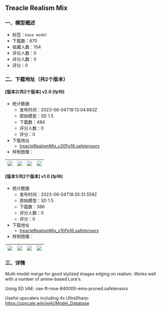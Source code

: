 ## Treacle Realism Mix
### 一、模型概述

- 标签：`base model`
- 下载数：870
- 收藏人数：104
- 评论人数：0
- 评分人数：0
- 评分：0

### 二、下载地址（共2个版本）

#### [版本2/共2个版本] v2.0 (fp16)

- 统计数据
  - 发布时间：2023-06-04T19:13:04.663Z
  - 原始模型：SD 1.5
  - 下载数：484
  - 评分人数：0
  - 评分：0
- 下载地址
  - [treacleRealismMix_v20Fp16.safetensors](https://civitai.com/api/download/models/89270)
- 样例图像：

| <img src="https://image.civitai.com/xG1nkqKTMzGDvpLrqFT7WA/260bc8bc-c5f0-4e4f-861a-8b535cfeb421/width=450/1031490.jpeg" /> | <img src="https://image.civitai.com/xG1nkqKTMzGDvpLrqFT7WA/ac4d7c96-69c1-4d70-9fd0-7e9d3562b7f7/width=450/1031489.jpeg" /> | <img src="https://image.civitai.com/xG1nkqKTMzGDvpLrqFT7WA/9c3b766d-37b6-4bf5-912a-d543b30c411d/width=450/1031491.jpeg" /> | <img src="https://image.civitai.com/xG1nkqKTMzGDvpLrqFT7WA/efe0a434-95cb-4a21-95b3-d3369cf38483/width=450/1031488.jpeg" /> |
| ---- | ---- | ---- | ---- |

#### [版本1/共2个版本] v1.0 (fp16)

- 统计数据
  - 发布时间：2023-06-04T18:35:31.559Z
  - 原始模型：SD 1.5
  - 下载数：386
  - 评分人数：0
  - 评分：0
- 下载地址
  - [treacleRealismMix_v10Fp16.safetensors](https://civitai.com/api/download/models/77259)
- 样例图像：

| <img src="https://image.civitai.com/xG1nkqKTMzGDvpLrqFT7WA/48ac7e31-0c5d-45bd-8647-52233f3a3596/width=450/869598.jpeg" /> | <img src="https://image.civitai.com/xG1nkqKTMzGDvpLrqFT7WA/9cf4b027-635b-4ec0-a261-2338d821515e/width=450/869619.jpeg" /> | <img src="https://image.civitai.com/xG1nkqKTMzGDvpLrqFT7WA/ede8d667-080e-4364-80cd-7cb86ea51495/width=450/869641.jpeg" /> | <img src="https://image.civitai.com/xG1nkqKTMzGDvpLrqFT7WA/2ff96b60-9af8-4d1f-a375-2b5ad9a3fd6d/width=450/869650.jpeg" /> |
| ---- | ---- | ---- | ---- |


### 三、详情
<p>Multi-model merge for good stylized images edging on realism. Works well with a number of anime-based Lora's.</p><p></p><p>Using SD VAE: vae-ft-mse-840000-ema-pruned.safetensors</p><p></p><p>Useful upscalers including 4x UltraSharp: <a target="_blank" rel="ugc" href="https://upscale.wiki/wiki/Model_Database">https://upscale.wiki/wiki/Model_Database</a></p>
